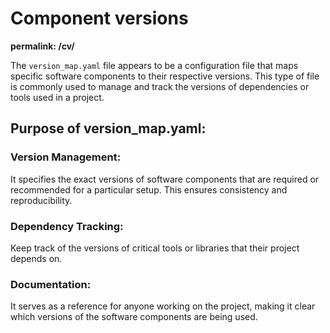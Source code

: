 # Component versions
**permalink: /cv/**

The `version_map.yaml` file appears to be a configuration file that maps specific software components to their respective versions. This type of file is commonly used to manage and track the versions of dependencies or tools used in a project.

## Purpose of version_map.yaml:  
### Version Management:  
It specifies the exact versions of software components that are required or recommended for a particular setup. This ensures consistency and reproducibility.

### Dependency Tracking:  
Keep track of the versions of critical tools or libraries that their project depends on.

### Documentation: 
It serves as a reference for anyone working on the project, making it clear which versions of the software components are being used.
